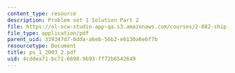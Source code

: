 ```yaml
---
content_type: resource
description: Problem set 1 Solution Part 2
file: https://ol-ocw-studio-app-qa.s3.amazonaws.com/courses/2-082-ship-structural-analysis-design-13-122-spring-2003/4cddea71bc7166989b93ff72b6542649_ps_1_2003_2.pdf
file_type: application/pdf
parent_uid: 339347d7-6dda-a6eb-56b2-e6130a6e6f7b
resourcetype: Document
title: ps_1_2003_2.pdf
uid: 4cddea71-bc71-6698-9b93-ff72b6542649
---
```

